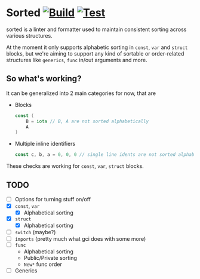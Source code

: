 # Sorted [![Build](https://github.com/ravsii/sorted/actions/workflows/build.yml/badge.svg)](https://github.com/ravsii/sorted/actions/workflows/build.yml) [![Test](https://github.com/ravsii/sorted/actions/workflows/test.yml/badge.svg)](https://github.com/ravsii/sorted/actions/workflows/test.yml)

sorted is a linter and formatter used to maintain consistent sorting across
various structures.

At the moment it only supports alphabetic sorting in `const`, `var` and
`struct` blocks, but we're aiming to support any kind of sortable or
order-related structures like `generics`, `func` in/out arguments and more.

## So what's working?

It can be generalized into 2 main categories for now, that are

- Blocks

  ```go
  const (
      B = iota // B, A are not sorted alphabetically
      A
  )
  ```

- Multiple inline identifiers

  ```go
  const c, b, a = 0, 0, 0 // single line idents are not sorted alphabetically
  ```

These checks are working for `const`, `var`, `struct` blocks.

## TODO

- [ ] Options for turning stuff on/off
- [x] `const`, `var`
  - [x] Alphabetical sorting
- [x] `struct`
  - [x] Alphabetical sorting
- [ ] `switch` (maybe?)
- [ ] `imports` (pretty much what gci does with some more)
- [ ] `func`
  - Alphabetical sorting
  - Public/Private sorting
  - `New*` func order
- [ ] Generics
